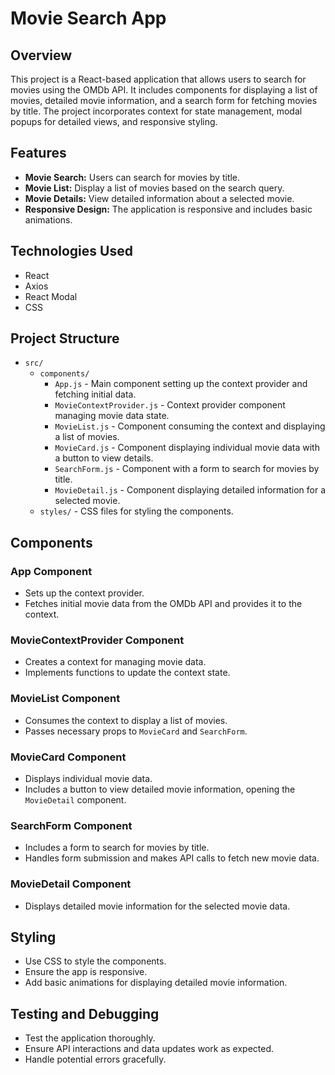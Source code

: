 # Movie Search App

## Overview

This project is a React-based application that allows users to search for movies using the OMDb API. It includes components for displaying a list of movies, detailed movie information, and a search form for fetching movies by title. The project incorporates context for state management, modal popups for detailed views, and responsive styling.

## Features

- **Movie Search:** Users can search for movies by title.
- **Movie List:** Display a list of movies based on the search query.
- **Movie Details:** View detailed information about a selected movie.
- **Responsive Design:** The application is responsive and includes basic animations.

## Technologies Used

- React
- Axios
- React Modal
- CSS

## Project Structure

- `src/`
  - `components/`
    - `App.js` - Main component setting up the context provider and fetching initial data.
    - `MovieContextProvider.js` - Context provider component managing movie data state.
    - `MovieList.js` - Component consuming the context and displaying a list of movies.
    - `MovieCard.js` - Component displaying individual movie data with a button to view details.
    - `SearchForm.js` - Component with a form to search for movies by title.
    - `MovieDetail.js` - Component displaying detailed information for a selected movie.
  - `styles/` - CSS files for styling the components.

## Components

### App Component

- Sets up the context provider.
- Fetches initial movie data from the OMDb API and provides it to the context.

### MovieContextProvider Component

- Creates a context for managing movie data.
- Implements functions to update the context state.

### MovieList Component

- Consumes the context to display a list of movies.
- Passes necessary props to `MovieCard` and `SearchForm`.

### MovieCard Component

- Displays individual movie data.
- Includes a button to view detailed movie information, opening the `MovieDetail` component.

### SearchForm Component

- Includes a form to search for movies by title.
- Handles form submission and makes API calls to fetch new movie data.

### MovieDetail Component

- Displays detailed movie information for the selected movie data.

## Styling

- Use CSS to style the components.
- Ensure the app is responsive.
- Add basic animations for displaying detailed movie information.

## Testing and Debugging

- Test the application thoroughly.
- Ensure API interactions and data updates work as expected.
- Handle potential errors gracefully.
